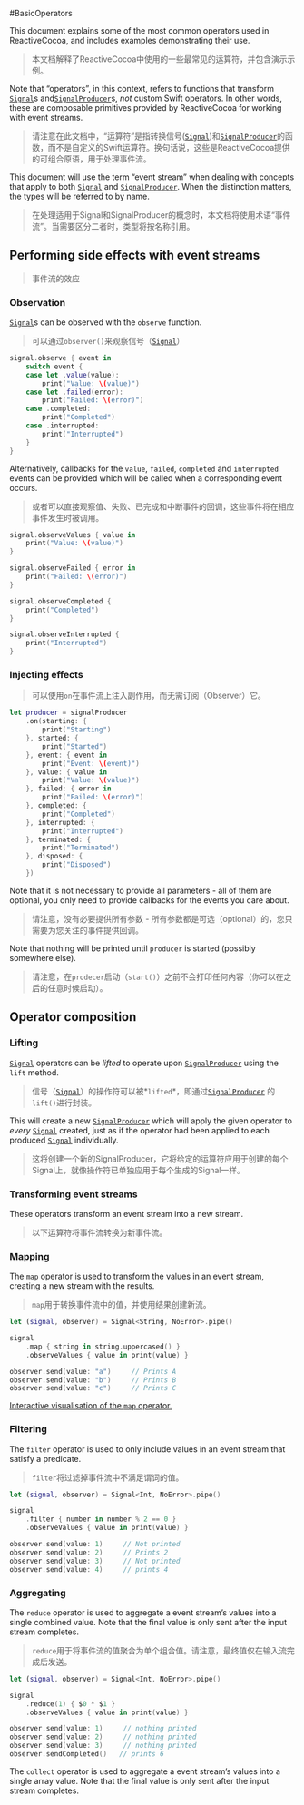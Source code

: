 #BasicOperators



This document explains some of the most common operators used in ReactiveCocoa, and includes examples demonstrating their use.

> 本文档解释了ReactiveCocoa中使用的一些最常见的运算符，并包含演示示例。

Note that “operators”, in this context, refers to functions that transform [`Signal`](../Signal/Signal.md)s and[`SignalProducer`](../SignalProducer/SignalProducer.md)s, *not* custom Swift operators. In other words, these are composable primitives provided by ReactiveCocoa for working with event streams.

> 请注意在此文档中，“运算符”是指转换信号([`Signal`](../Signal/Signal.md))和[`SignalProducer`](../SignalProducer/SignalProducer.md)的函数，而不是自定义的Swift运算符。换句话说，这些是ReactiveCocoa提供的可组合原语，用于处理事件流。

This document will use the term “event stream” when dealing with concepts that apply to both [`Signal`](../Signal/Signal.md) and [`SignalProducer`](../SignalProducer/SignalProducer.md). When the distinction matters, the types will be referred to by name.

> 在处理适用于Signal和SignalProducer的概念时，本文档将使用术语“事件流”。当需要区分二者时，类型将按名称引用。



## Performing side effects with event streams

> 事件流的效应



### Observation

[`Signal`](../Signal/Signal.md)s can be observed with the `observe` function.

> 可以通过`observer()`来观察信号（[`Signal`](../Signal/Signal.md)）

```swift
signal.observe { event in
    switch event {
    case let .value(value):
        print("Value: \(value)")
    case let .failed(error):
        print("Failed: \(error)")
    case .completed:
        print("Completed")
    case .interrupted:
        print("Interrupted")
    }
}
```

Alternatively, callbacks for the `value`, `failed`, `completed` and `interrupted` events can be provided which will be called when a corresponding event occurs.

> 或者可以直接观察值、失败、已完成和中断事件的回调，这些事件将在相应事件发生时被调用。

```swift
signal.observeValues { value in
    print("Value: \(value)")
}

signal.observeFailed { error in
    print("Failed: \(error)")
}

signal.observeCompleted {
    print("Completed")
}

signal.observeInterrupted {
    print("Interrupted")
}
```



### Injecting effects

> 可以使用`on`在事件流上注入副作用，而无需订阅（Observer）它。

```swift
let producer = signalProducer
    .on(starting: { 
        print("Starting")
    }, started: { 
        print("Started")
    }, event: { event in
        print("Event: \(event)")
    }, value: { value in
        print("Value: \(value)")
    }, failed: { error in
        print("Failed: \(error)")
    }, completed: { 
        print("Completed")
    }, interrupted: { 
        print("Interrupted")
    }, terminated: { 
        print("Terminated")
    }, disposed: { 
        print("Disposed")
    })
```

Note that it is not necessary to provide all parameters - all of them are optional, you only need to provide callbacks for the events you care about.

> 请注意，没有必要提供所有参数 - 所有参数都是可选（optional）的，您只需要为您关注的事件提供回调。

Note that nothing will be printed until `producer` is started (possibly somewhere else).

> 请注意，在`prodecer`启动（`start()`）之前不会打印任何内容（你可以在之后的任意时候启动）。



## Operator composition



### Lifting

[`Signal`](../Signal/Signal.md) operators can be *lifted* to operate upon [`SignalProducer`](../SignalProducer/SignalProducer.md) using the `lift` method.

> 信号（[`Signal`](../Signal/Signal.md)）的操作符可以被*`lifted`*，即通过[`SignalProducer`](../SignalProducer/SignalProducer.md) 的`lift()`进行封装。

This will create a new [`SignalProducer`](../SignalProducer/SignalProducer.md) which will apply the given operator to *every* [`Signal`](../Signal/Signal.md) created, just as if the operator had been applied to each produced [`Signal`](../Signal/Signal.md) individually.

> 这将创建一个新的SignalProducer，它将给定的运算符应用于创建的每个Signal上，就像操作符已单独应用于每个生成的Signal一样。



### Transforming event streams

These operators transform an event stream into a new stream.

> 以下运算符将事件流转换为新事件流。



### Mapping

The `map` operator is used to transform the values in an event stream, creating a new stream with the results.

> `map`用于转换事件流中的值，并使用结果创建新流。

```swift
let (signal, observer) = Signal<String, NoError>.pipe()

signal
    .map { string in string.uppercased() }
    .observeValues { value in print(value) }

observer.send(value: "a")     // Prints A
observer.send(value: "b")     // Prints B
observer.send(value: "c")     // Prints C
```

[Interactive visualisation of the `map` operator.](http://neilpa.me/rac-marbles/#map)



### Filtering

The `filter` operator is used to only include values in an event stream that satisfy a predicate.

> `filter`将过滤掉事件流中不满足谓词的值。

```swift
let (signal, observer) = Signal<Int, NoError>.pipe()

signal
    .filter { number in number % 2 == 0 }
    .observeValues { value in print(value) }

observer.send(value: 1)     // Not printed
observer.send(value: 2)     // Prints 2
observer.send(value: 3)     // Not printed
observer.send(value: 4)     // prints 4
```



### Aggregating

The `reduce` operator is used to aggregate a event stream’s values into a single combined value. Note that the final value is only sent after the input stream completes.

> `reduce`用于将事件流的值聚合为单个组合值。请注意，最终值仅在输入流完成后发送。

```swift
let (signal, observer) = Signal<Int, NoError>.pipe()

signal
    .reduce(1) { $0 * $1 }
    .observeValues { value in print(value) }

observer.send(value: 1)     // nothing printed
observer.send(value: 2)     // nothing printed
observer.send(value: 3)     // nothing printed
observer.sendCompleted()   // prints 6
```

The `collect` operator is used to aggregate a event stream’s values into a single array value. Note that the final value is only sent after the input stream completes.